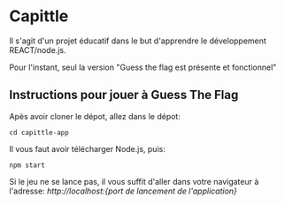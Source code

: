 # Capittle
Il s'agit d'un projet éducatif dans le but d'apprendre le développement REACT/node.js.

Pour l'instant, seul la version "Guess the flag est présente et fonctionnel"

## Instructions pour jouer à Guess The Flag ##

Apès avoir cloner le dépot, allez dans le dépot:
```
cd capittle-app
```
Il vous faut avoir télécharger Node.js, puis:
```
npm start
```

Si le jeu ne se lance pas, il vous suffit d'aller dans votre navigateur à l'adresse: *http://localhost:{port de lancement de l'application}*
